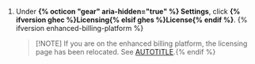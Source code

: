 1. Under **{% octicon "gear" aria-hidden="true" %} Settings**, click **{% ifversion ghec %}Licensing{% elsif ghes %}License{% endif %}**. {% ifversion enhanced-billing-platform %}

   >[!NOTE] If you are on the enhanced billing platform, the licensing page has been relocated. See [AUTOTITLE](/billing/using-the-enhanced-billing-platform-for-enterprises/gathering-insights-on-your-spending#viewing-license-usage).{% endif %}
